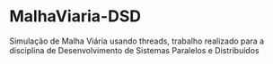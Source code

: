 # MalhaViaria-DSD
Simulação de Malha Viária usando threads, trabalho realizado para a disciplina de Desenvolvimento de Sistemas Paralelos e Distribuídos
